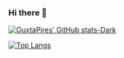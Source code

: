 ### Hi there 👋
[![GuxtaPires' GitHub stats-Dark](https://github-readme-stats.vercel.app/apiGuxtaPires=GuxtaPires\&show_icons=true\&theme=dark#gh-dark-mode-only)](https://github.com/GuxtaPires/github-readme-stats#responsive-card-theme#gh-dark-mode-only)

[![Top Langs](https://github-readme-stats.vercel.app/api/top-langs/GuxtaPires=GuxtaPires)](https://github.com/GuxtaPires/github-readme-stats)
